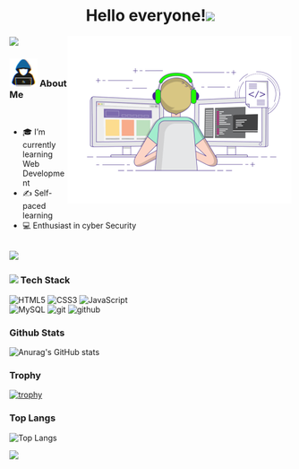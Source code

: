 
<h1 align="center"><b>Hello everyone!</b><img src="https://media.giphy.com/media/hvRJCLFzcasrR4ia7z/giphy.gif" width="35"></h1>

<img align="center" src="https://raw.githubusercontent.com/saviomartin/saviomartin/master/assets/banner.gif"/>
<img align="right" src="https://raw.githubusercontent.com/devSouvik/devSouvik/master/gif3.gif" width="400"/>
<div style="display: flex; gap: 0.5rem;"><h3> <picture><img src = "https://github.com/0xAbdulKhalid/0xAbdulKhalid/raw/main/assets/mdImages/about_me.gif" width = 50px></picture> <b> About Me </b></h3> </div>
<br>
<ul>
  <li>🎓 I’m currently learning Web Development</li>
  <li>✍️ Self-paced learning</li>
  <li>💻 Enthusiast in cyber Security</li>
</ul>

<br>
<a href="https://www.instagram.com/davidvillardd/"><img src="https://img.shields.io/badge/instagram%20@davidvillard-DD2476?style=for-the-badge&logo=instagram&logoColor=white"/></a>
<br>

<h3><img src="https://media2.giphy.com/media/QssGEmpkyEOhBCb7e1/giphy.gif?cid=ecf05e47a0n3gi1bfqntqmob8g9aid1oyj2wr3ds3mg700bl&rid=giphy.gif" width ="25"> Tech Stack</h3>

![HTML5](https://img.shields.io/badge/html%205-grey?style=for-the-badge&logo=html5&logoColor=white&labelColor=8E2DE2)
![CSS3](https://img.shields.io/badge/css%203-grey?style=for-the-badge&logo=css3&logoColor=white&labelColor=8E2DE2)
![JavaScript](https://img.shields.io/badge/-JavaScript-grey?style=for-the-badge&logo=javascript&logoColor=white&labelColor=8E2DE2)
<br>
![MySQL](https://img.shields.io/badge/-mysql-grey?style=for-the-badge&logo=mysql&logoColor=white&labelColor=8E2DE2)
![git](https://img.shields.io/badge/-git-grey?style=for-the-badge&logo=git&logoColor=white&labelColor=8E2DE2)
![github](https://img.shields.io/badge/-github-grey?style=for-the-badge&logo=github&logoColor=white&labelColor=8E2DE2)



<h3>Github Stats</h3>

![Anurag's GitHub stats](https://github-readme-stats.vercel.app/api?username=davidvillard&show_icons=true&theme=tokyonight)

<h3>Trophy</h3>

[![trophy](https://github-profile-trophy.vercel.app/?username=davidvillard&theme=onedark)](https://github.com/ryo-ma/github-profile-trophy)

<h3>Top Langs</h3>

![Top Langs](https://github-readme-stats.vercel.app/api/top-langs/?username=davidvillard&theme=radical&title_color=8E2DE2&text_color=fff)

<p align="left">
<img src="https://visitor-badge.laobi.icu/badge?page_id=davidvillard" id="counter">
</p>
